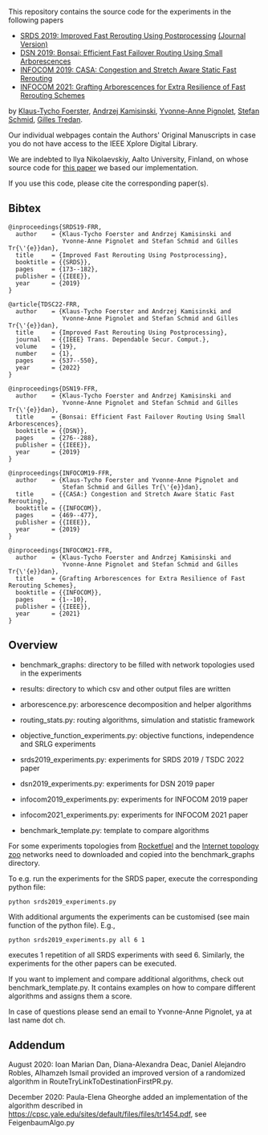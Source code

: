 This repository contains the source code for the experiments in the following papers

* [SRDS 2019: Improved Fast Rerouting Using Postprocessing](https://ieeexplore.ieee.org/document/9049550) [(Journal Version)](https://ieeexplore.ieee.org/document/9102391)
* [DSN 2019: Bonsai: Efficient Fast Failover Routing Using Small Arborescences](https://ieeexplore.ieee.org/document/8809517)
* [INFOCOM 2019: CASA: Congestion and Stretch Aware Static Fast Rerouting](https://ieeexplore.ieee.org/document/8737438)
* [INFOCOM 2021: Grafting Arborescences for Extra Resilience of Fast Rerouting Schemes](https://ieeexplore.ieee.org/document/9488782)

by [Klaus-Tycho Foerster](https://ktfoerster.github.io/), [Andrzej Kamisinski](https://home.agh.edu.pl/~andrzejk/), [Yvonne-Anne Pignolet](http://yvonneanne.pignolet.ch/), [Stefan Schmid](https://www.inet.tu-berlin.de/menue/people/profs0/stefan/), [Gilles Tredan](https://homepages.laas.fr/gtredan/). 

Our individual webpages contain the Authors' Original Manuscripts in case you do not have access to the IEEE Xplore Digital Library.

We are indebted to Ilya Nikolaevskiy, Aalto University, Finland, on whose source code for [this paper](
https://ieeexplore.ieee.org/document/7728092) we based our implementation.

If you use this code, please cite the corresponding paper(s).

## Bibtex
```
@inproceedings{SRDS19-FRR,
  author    = {Klaus-Tycho Foerster and Andrzej Kamisinski and
               Yvonne-Anne Pignolet and Stefan Schmid and Gilles Tr{\'{e}}dan},
  title     = {Improved Fast Rerouting Using Postprocessing},
  booktitle = {{SRDS}},
  pages     = {173--182},
  publisher = {{IEEE}},
  year      = {2019}
}

@article{TDSC22-FRR,
  author    = {Klaus-Tycho Foerster and Andrzej Kamisinski and
               Yvonne-Anne Pignolet and Stefan Schmid and Gilles Tr{\'{e}}dan},
  title     = {Improved Fast Rerouting Using Postprocessing},
  journal   = {{IEEE} Trans. Dependable Secur. Comput.},
  volume    = {19},
  number    = {1},
  pages     = {537--550},
  year      = {2022}
}

@inproceedings{DSN19-FFR,
  author    = {Klaus-Tycho Foerster and Andrzej Kamisinski and
               Yvonne-Anne Pignolet and Stefan Schmid and Gilles Tr{\'{e}}dan},
  title     = {Bonsai: Efficient Fast Failover Routing Using Small Arborescences},
  booktitle = {{DSN}},
  pages     = {276--288},
  publisher = {{IEEE}},
  year      = {2019}
}

@inproceedings{INFOCOM19-FFR,
  author    = {Klaus-Tycho Foerster and Yvonne-Anne Pignolet and
               Stefan Schmid and Gilles Tr{\'{e}}dan},
  title     = {{CASA:} Congestion and Stretch Aware Static Fast Rerouting},
  booktitle = {{INFOCOM}},
  pages     = {469--477},
  publisher = {{IEEE}},
  year      = {2019}
}

@inproceedings{INFOCOM21-FFR,
  author    = {Klaus-Tycho Foerster and Andrzej Kamisinski and
               Yvonne-Anne Pignolet and Stefan Schmid and Gilles Tr{\'{e}}dan},
  title     = {Grafting Arborescences for Extra Resilience of Fast Rerouting Schemes},
  booktitle = {{INFOCOM}},
  pages     = {1--10},
  publisher = {{IEEE}},
  year      = {2021}
}
```
## Overview

* benchmark_graphs: directory to be filled with network topologies used in the experiments
* results: directory to which csv and other output files are written

* arborescence.py: arborescence decomposition and helper algorithms
* routing_stats.py: routing algorithms, simulation and statistic framework
* objective_function_experiments.py: objective functions, independence and SRLG experiments
* srds2019_experiments.py: experiments for SRDS 2019 / TSDC 2022 paper
* dsn2019_experiments.py: experiments for DSN 2019 paper
* infocom2019_experiments.py: experiments for INFOCOM 2019 paper
* infocom2021_experiments.py: experiments for INFOCOM 2021 paper
* benchmark_template.py: template to compare algorithms

For some experiments topologies from [Rocketfuel](https://research.cs.washington.edu/networking/rocketfuel/) and the [Internet topology zoo](http://www.topology-zoo.org/) networks need to downloaded and copied into the benchmark_graphs directory.

To e.g. run the experiments for the SRDS paper, execute the corresponding python file:
```
python srds2019_experiments.py
```
With additional arguments the experiments can be customised (see main function of the python file). E.g., 
```
python srds2019_experiments.py all 6 1
```
executes 1 repetition of all SRDS experiments with seed 6. Similarly, the experiments for the other papers can be executed. 

If you want to implement and compare additional algorithms, check out benchmark_template.py. It contains examples on how to compare different algorithms and assigns them a score.

In case of questions please send an email to Yvonne-Anne Pignolet, ya at last name dot ch.

## Addendum

August 2020: Ioan Marian Dan, Diana-Alexandra Deac, Daniel Alejandro Robles, Alhamzeh Ismail provided an improved version of a randomized algorithm in RouteTryLinkToDestinationFirstPR.py.

December 2020: Paula-Elena Gheorghe added an implementation of the algorithm described in https://cpsc.yale.edu/sites/default/files/files/tr1454.pdf, see FeigenbaumAlgo.py
